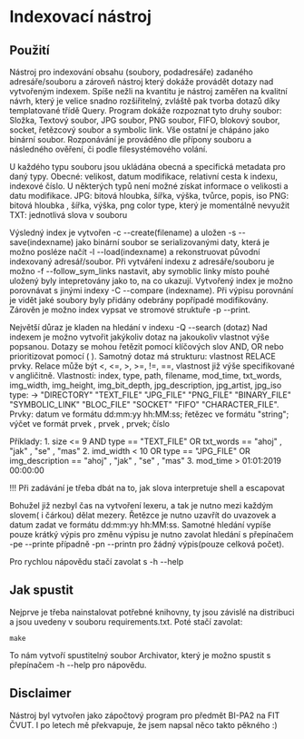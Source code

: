 # Indexovací nástroj

## Použití
Nástroj pro indexování obsahu (soubory, podadresáře) zadaného adresáře/souboru a zároveň nástroj který dokáže provádět dotazy nad vytvořeným indexem.
Spíše nežli na kvantitu je nástroj zaměřen na kvalitní návrh, který je velice snadno rozšiřitelný, zvláště pak tvorba dotazů díky templatované třídě Query.
Program dokáže rozpoznat tyto druhy soubor: Složka, Textový soubor, JPG soubor, PNG soubor, FIFO, blokový soubor, socket, řetězcový soubor a symbolic link.
Vše ostatní je chápáno jako binární soubor. Rozponávání je prováděno dle přípony souboru a následného ověření, či podle filesystémového volání.

U každého typu souboru jsou ukládána obecná a specifická metadata pro daný typy.
Obecné: velikost, datum modifikace, relativní cesta k indexu, indexové číslo. U některých typů není možné získat informace o velikosti a datu modifikace.
JPG: bitová hloubka, šířka, výška, tvůrce, popis, iso
PNG: bitová hloubka , šířka, výška, png color type, který je momentálně nevyužit
TXT: jednotlivá slova v souboru

Výsledný index je vytvořen -c --create(filename) a uložen -s --save(indexname) jako binární soubor se serializovanými daty, která je možno posléze načít -l --load(indexname) a rekonstruovat původní indexovaný adresář/soubor.
Při vytváření indexu z adresáře/souboru je možno -f --follow_sym_links nastavit, aby symoblic linky místo pouhé uložený byly intepretovány jako to, na co ukazují.
Vytvořený index je možno porovnávat s jinými indexy -C --compare (indexname). Při výpisu porovnání je vidět jaké soubory byly přidány odebrány popřípadé modifikovány.
Zárověn je možno index vypsat ve stromové struktuře -p --print.


Největší důraz je kladen na hledání v indexu -Q --search (dotaz)
Nad indexem je možno vytvořit jakýkoliv dotaz na jakoukoliv vlastnot výše popsanou.
Dotazy se mohou řetězit pomocí klíčových slov AND, OR nebo prioritizovat pomocí ( ).
Samotný dotaz má strukturu: vlastnost RELACE prvky. Relace může být <, <=, >, >=, !=, ==, vlastnost již výše specifikované v angličitně.
Vlastnosti: index, type, path, filename, mod_time, txt_words, img_width, img_height, img_bit_depth, jpg_description, jpg_artist, jpg_iso
type: -> "DIRECTORY" "TEXT_FILE" "JPG_FILE" "PNG_FILE" "BINARY_FILE" "SYMBOLIC_LINK" "BLOC_FILE" "SOCKET" "FIFO" "CHARACTER_FILE".
Prvky: datum ve formátu dd:mm:yy hh:MM:ss; řetězec ve formátu "string"; výčet ve formát prvek , prvek , prvek; číslo

Příklady:
	1. size <= 9 AND type == "TEXT_FILE" OR txt_words == "ahoj" , "jak" , "se" , "mas"
	2. imd_width < 10 OR type == "JPG_FILE" OR img_description == "ahoj" , "jak" , "se" , "mas"
	3. mod_time > 01:01:2019 00:00:00

!!! Při zadávání je třeba dbát na to, jak slova interpretuje shell a escapovat

Bohužel již nezbyl čas na vytvoření lexeru, a tak je nutno mezi každým slovem( i čárkou) dělat mezery. Řetězce je nutno uzavřít do uvazovek a datum zadat ve formátu dd:mm:yy hh:MM:ss.
Samotné hledání vypíše pouze krátký výpis pro změnu výpisu je nutno zavolat hledání s přepínačem -pe --printe případně -pn --printn pro žádný výpis(pouze celková počet).

Pro rychlou nápovědu stačí zavolat s -h --help


## Jak spustit
Nejprve je třeba nainstalovat potřebné knihovny, ty jsou závislé na distribuci a jsou uvedeny v souboru requirements.txt.
Poté stačí zavolat:
```
make
```
To nám vytvoří spustitelný soubor Archivator, který je možno spustit s přepínačem -h --help pro nápovědu.

## Disclaimer
Nástroj byl vytvořen jako zápočtový program pro předmět BI-PA2 na FIT ČVUT. I po letech mě překvapuje, že jsem napsal něco takto pěkného :)